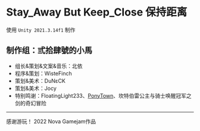 # Stay_Away But Keep_Close 保持距离

使用 `Unity 2021.3.14f1` 制作

## 制作组：弎拾肆號的小馬
- 组长&策划&文案&音乐：北依
- 程序&策划：WisteFinch
- 策划&美术：DuNεCK
- 策划&美术：Jocy
- 特别鸣谢：FloatingLight233、[PonyTown](https://pony.town)、坎特伯雷公主与骑士唤醒冠军之剑的奇幻冒险

***

感谢游玩！
2022 Nova Gamejam作品